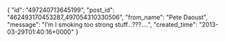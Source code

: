  {
   "id": "497240713645199",
   "post_id": "462493170453287_497054310330506",
   "from_name": "Pete Daoust",
   "message": "I'm I smoking too strong stuff...???....",
   "created_time": "2013-03-29T01:40:16+0000"
 }

